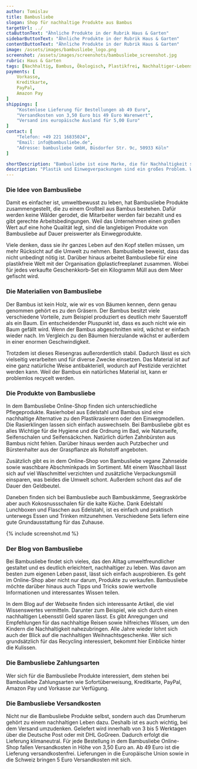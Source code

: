 ```yaml
---
author: Tomislav
title: Bambusliebe
slogan: Shop für nachhaltige Produkte aus Bambus
targetUrl: ../
ctaButtonText: "Ähnliche Produkte in der Rubrik Haus & Garten"
sidebarButtonText: "Ähnliche Produkte in der Rubrik Haus & Garten"
contentButtonText: "Ähnliche Produkte in der Rubrik Haus & Garten"
image: /assets/images/bambusliebe_logo.png
screenshot: /assets/images/screenshots/bambusliebe_screenshot.jpg
rubric: Haus & Garten
tags: [Nachhaltig, Bambus, Ökologisch, Plastikfrei, Nachhaltiger-Lebensstil]
payments: [
    Vorkasse,
    Kreditkarte,
    PayPal,
    Amazon Pay
]
shippings: [
    "Kostenlose Lieferung für Bestellungen ab 49 Euro",
    "Versandkosten von 3,50 Euro bis 49 Euro Warenwert",
    "Versand ins europäische Ausland für 5,00 Euro"
]
contact: [
    "Telefon: +49 221 16835024",
    "Email: info@bambusliebe.de",
    "Adresse: bambusliebe GmbH, Büsdorfer Str. 9c, 50933 Köln"
]

shortDescription: "Bambusliebe ist eine Marke, die für Nachhaltigkeit steht. Wenn es darum geht, das Leben ressourcenschonend zu gestalten, hilft dieser Online-Shop bei den ersten Schritten."
description: "Plastik und Einwegverpackungen sind ein großes Problem. Wer eigenständig versucht, dagegen anzugehen, kann sich schnell überfordert fühlen, denn das Badezimmer und die Küche sind voll davon. Als sich die Gründer von Bambusliebe auf die Suche nach Alternativen machten, fanden sie nicht viel."
---
```


### Die Idee von Bambusliebe

Damit es einfacher ist, umweltbewusst zu leben, hat Bambusliebe Produkte zusammengestellt, die zu einem Großteil aus Bambus bestehen. Dafür werden keine Wälder gerodet, die Mitarbeiter werden fair bezahlt und es gibt gerechte Arbeitsbedingungen. Weil das Unternehmen einen großen Wert auf eine hohe Qualität legt, sind die langlebigen Produkte von Bambusliebe auf Dauer preiswerter als Einwegprodukte.

Viele denken, dass sie ihr ganzes Leben auf den Kopf stellen müssen, um mehr Rücksicht auf die Umwelt zu nehmen. Bambusliebe beweist, dass das nicht unbedingt nötig ist. Darüber hinaus arbeitet Bambusliebe für eine plastikfreie Welt mit der Organisation @plasticfreeplanet zusammen. Wobei für jedes verkaufte Geschenkkorb-Set ein Kilogramm Müll aus dem Meer gefischt wird.

### Die Materialien von Bambusliebe

Der Bambus ist kein Holz, wie wir es von Bäumen kennen, denn genau genommen gehört es zu den Gräsern. Der Bambus besitzt viele verschiedene Vorteile, zum Beispiel produziert es deutlich mehr Sauerstoff als ein Baum. Ein entscheidender Pluspunkt ist, dass es auch nicht wie ein Baum gefällt wird. Wenn der Bambus abgeschnitten wird, wächst er einfach wieder nach. Im Vergleich zu den Bäumen hierzulande wächst er außerdem in einer enormen Geschwindigkeit.

Trotzdem ist dieses Riesengras außerordentlich stabil. Dadurch lässt es sich vielseitig verarbeiten und für diverse Zwecke einsetzen. Das Material ist auf eine ganz natürliche Weise antibakteriell, wodurch auf Pestizide verzichtet werden kann. Weil der Bambus ein natürliches Material ist, kann er problemlos recycelt werden.

### Die Produkte von Bambusliebe

In dem Bambusliebe Online-Shop finden sich unterschiedliche Pflegeprodukte. Rasierhobel aus Edelstahl und Bambus sind eine nachhaltige Alternative zu den Plastikrasierern oder den Einwegmodellen. Die Rasierklingen lassen sich einfach auswechseln. Bei Bambusliebe gibt es alles Wichtige für die Hygiene und die Ordnung im Bad, wie Naturseife, Seifenschalen und Seifensäckchen. Natürlich dürfen Zahnbürsten aus Bambus nicht fehlen. Darüber hinaus werden auch Putzbecher und Bürstenhalter aus der Graspflanze als Rohstoff angeboten.

Zusätzlich gibt es in dem Online-Shop von Bambusliebe vegane Zahnseide sowie waschbare Abschminkpads im Sortiment. Mit einem Waschball lässt sich auf viel Waschmittel verzichten und zusätzliche Verpackungsmüll einsparen, was beides die Umwelt schont. Außerdem schont das auf die Dauer den Geldbeutel.

Daneben finden sich bei Bambusliebe auch Bambuskämme, Seegraskörbe aber auch Kokosnussschalen für die kalte Küche. Dank Edelstahl Lunchboxen und Flaschen aus Edelstahl, ist es einfach und praktisch unterwegs Essen und Trinken mitzunehmen. Verschiedene Sets liefern eine gute Grundausstattung für das Zuhause.

{% include screenshot.md %}

### Der Blog von Bambusliebe

Bei Bambusliebe findet sich vieles, das den Alltag umweltfreundlicher gestaltet und es deutlich erleichtert, nachhaltiger zu leben. Was davon am besten zum eigenen Leben passt, lässt sich einfach ausprobieren. Es geht im Online-Shop aber nicht nur darum, Produkte zu verkaufen. Bambusliebe möchte darüber hinaus auch Tipps und Tricks sowie wertvolle Informationen und interessantes Wissen teilen.

In dem Blog auf der Webseite finden sich interessante Artikel, die viel Wissenswertes vermitteln. Darunter zum Beispiel, wie sich durch einen nachhaltigen Lebensstil Geld sparen lässt. Es gibt Anregungen und Empfehlungen für das nachhaltige Reisen sowie hilfreiches Wissen, um den Kindern die Nachhaltigkeit nahezubringen. Alle Jahre wieder lohnt sich auch der Blick auf die nachhaltigen Weihnachtsgeschenke. Wer sich grundsätzlich für das Recycling interessiert, bekommt hier Einblicke hinter die Kulissen.

### Die Bambusliebe Zahlungsarten

Wer sich für die Bambusliebe Produkte interessiert, dem stehen bei Bambusliebe Zahlungsarten wie Sofortüberweisung, Kreditkarte, PayPal, Amazon Pay und Vorkasse zur Verfügung.

### Die Bambusliebe Versandkosten

Nicht nur die Bambusliebe Produkte selbst, sondern auch das Drumherum gehört zu einem nachhaltigen Leben dazu. Deshalb ist es auch wichtig, bei dem Versand umzudenken. Geliefert wird innerhalb von 3 bis 5 Werktagen über die Deutsche Post oder mit DHL GoGreen. Dadurch erfolgt die Lieferung klimaneutral. Für jede Bestellung in dem Bambusliebe Online-Shop fallen Versandkosten in Höhe von 3,50 Euro an. Ab 49 Euro ist die Lieferung versandkostenfrei. Lieferungen in die Europäische Union sowie in die Schweiz bringen 5 Euro Versandkosten mit sich.
